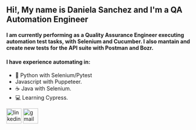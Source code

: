 ## Hi!, My name is  Daniela Sanchez and I'm a QA Automation Engineer


#### I am currently performing as a Quality Assurance Engineer executing automation test tasks, with Selenium and Cucumber. I also mantain and create new tests for the API suite with Postman and Bozr. 
#### I have experience automating in:
  * 🐍 Python with Selenium/Pytest
  *  Javascript with Puppeteer. 
  *  ☕ Java with Selenium.
  *  💻 Learning Cypress.
  


[<img src='https://cdn.jsdelivr.net/npm/simple-icons@3.0.1/icons/linkedin.svg' alt='linkedin' height='40'>](https://www.linkedin.com/in/https://www.linkedin.com/in/sanchez90/)  [<img src='https://cdn.jsdelivr.net/npm/simple-icons@3.0.1/icons/gmail.svg' alt='gmail' height='40'>](danisanchez.90@gmail.com)  



